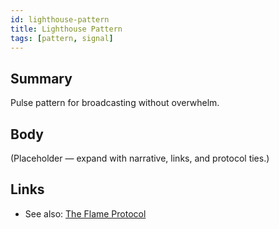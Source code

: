 ```yaml
---
id: lighthouse-pattern
title: Lighthouse Pattern
tags: [pattern, signal]
---
```


## Summary
Pulse pattern for broadcasting without overwhelm.

## Body
(Placeholder — expand with narrative, links, and protocol ties.)

## Links
- See also: [The Flame Protocol](./the-flame-protocol.md)
